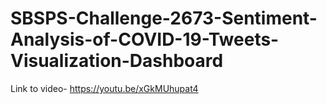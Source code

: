 # SBSPS-Challenge-2673-Sentiment-Analysis-of-COVID-19-Tweets-Visualization-Dashboard

Link to video- https://youtu.be/xGkMUhupat4
